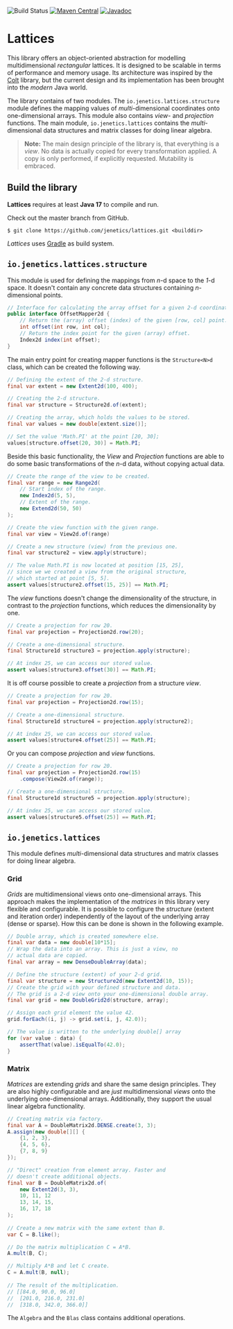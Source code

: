 ![Build Status](https://github.com/jenetics/lattices/actions/workflows/gradle.yml/badge.svg)
[![Maven Central](https://maven-badges.herokuapp.com/maven-central/io.jenetics/lattices/badge.svg)](http://search.maven.org/#search%7Cga%7C1%7Ca%3A%22lattices%22)
[![Javadoc](https://www.javadoc.io/badge/io.jenetics/lattices.svg)](http://www.javadoc.io/doc/io.jenetics/lattices)

# Lattices

This library offers an object-oriented abstraction for modelling multidimensional _rectangular_ lattices. It is designed to be scalable in terms of performance and memory usage. Its architecture was inspired by the [Colt](https://dst.lbl.gov/ACSSoftware/colt/) library, but the current design and its implementation has been brought into the _modern_ Java world.

The library contains of two modules. The `io.jenetics.lattices.structure` module defines the mapping values of _multi_-dimensional coordinates onto one-dimensional arrays. This module also contains _view_- and _projection_ functions. The main module, `io.jenetics.lattices` contains the _multi_-dimensional data structures and matrix classes for doing linear algebra.

> **Note:** The main design principle of the library is, that everything is a _view_. No data is actually copied for every transformation applied. A copy is only performed, if explicitly requested. Mutability is embraced.

## Build the library

**Lattices** requires at least **Java 17** to compile and run.

Check out the master branch from GitHub.

    $ git clone https://github.com/jenetics/lattices.git <builddir>

_Lattices_ uses [Gradle](http://www.gradle.org/downloads) as build system.

## `io.jenetics.lattices.structure`

This module is used for defining the mappings from _n_-d space to the _1_-d space. It doesn't contain any concrete data structures containing _n_-dimensional points.

```java
// Interface for calculating the array offset for a given 2-d coordinate.
public interface OffsetMapper2d {
    // Return the (array) offset (index) of the given [row, col] point.
    int offset(int row, int col);
    // Return the index point for the given (array) offset.
    Index2d index(int offset);
}
```

The main entry point for creating mapper functions is the `Structure<N>d` class, which can be created the following way.

```java
// Defining the extent of the 2-d structure.
final var extent = new Extent2d(100, 400);

// Creating the 2-d structure.
final var structure = Structure2d.of(extent);

// Creating the array, which holds the values to be stored.
final var values = new double[extent.size()];

// Set the value 'Math.PI' at the point [20, 30];
values[structure.offset(20, 30)] = Math.PI;
```

Beside this basic functionality, the _View_ and _Projection_ functions are able to do some basic transformations of the _n_-d data, without copying actual data.

```java
// Create the range of the view to be created.
final var range = new Range2d(
    // Start index of the range.
    new Index2d(5, 5),
    // Extent of the range.
    new Extend2d(50, 50)
);

// Create the view function with the given range.
final var view = View2d.of(range)

// Create a new structure (view) from the previous one.
final var structure2 = view.apply(structure);

// The value Math.PI is now located at position [15, 25], 
// since we we created a view from the original structure, 
// which started at point [5, 5].    
assert values[structure2.offset(15, 25)] == Math.PI;
```

The _view_ functions doesn't change the dimensionality of the structure, in contrast to the _projection_ functions, which reduces the dimensionality by one.

```java
// Create a projection for row 20.
final var projection = Projection2d.row(20);

// Create a one-dimensional structure.
final Structure1d structure3 = projection.apply(structure);

// At index 25, we can access our stored value.
assert values[structure3.offset(30)] == Math.PI;
```

It is off course possible to create a _projection_ from a structure _view_.

```java
// Create a projection for row 20.
final var projection = Projection2d.row(15);

// Create a one-dimensional structure.
final Structure1d structure4 = projection.apply(structure2);

// At index 25, we can access our stored value.
assert values[structure4.offset(25)] == Math.PI;
```

Or you can compose _projection_ and _view_ functions.

```java
// Create a projection for row 20.
final var projection = Projection2d.row(15)
    .compose(View2d.of(range));

// Create a one-dimensional structure.
final Structure1d structure5 = projection.apply(structure);

// At index 25, we can access our stored value.
assert values[structure5.offset(25)] == Math.PI;
```


## `io.jenetics.lattices`

This module defines _multi_-dimensional data structures and matrix classes for doing linear algebra.

### Grid

_Grids_ are multidimensional views onto one-dimensional arrays. This approach makes the implementation of the _matrices_ in this library very flexible and configurable. It is possible to configure the _structure_ (extent and iteration order) independently of the layout of the underlying array (dense or sparse). How this can be done is shown in the following example.

```java
// Double array, which is created somewhere else.
final var data = new double[10*15];
// Wrap the data into an array. This is just a view, no
// actual data are copied.
final var array = new DenseDoubleArray(data);

// Define the structure (extent) of your 2-d grid.
final var structure = new Structure2d(new Extent2d(10, 15));
// Create the grid with your defined structure and data.
// The grid is a 2-d view onto your one-dimensional double array.
final var grid = new DoubleGrid2d(structure, array);

// Assign each grid element the value 42.
grid.forEach((i, j) -> grid.set(i, j, 42.0));

// The value is written to the underlying double[] array
for (var value : data) {
    assertThat(value).isEqualTo(42.0);
}
```

### Matrix

_Matrices_ are extending _grids_ and share the same design principles. They are also highly configurable and are _just_ multidimensional _views_ onto the underlying one-dimensional arrays. Additionally, they support the usual linear algebra functionality.

```java
// Creating matrix via factory.
final var A = DoubleMatrix2d.DENSE.create(3, 3);
A.assign(new double[][] {
    {1, 2, 3},
    {4, 5, 6},
    {7, 8, 9}
});

// "Direct" creation from element array. Faster and
// doesn't create additional objects.
final var B = DoubleMatrix2d.of(
    new Extent2d(3, 3),
    10, 11, 12
    13, 14, 15,
    16, 17, 18
);
    
// Create a new matrix with the same extent than B.
var C = B.like();

// Do the matrix multiplication C = A*B.
A.mult(B, C);

// Multiply A*B and let C create.
C = A.mult(B, null);
    
// The result of the multiplication.    
// [[84.0, 90.0, 96.0]
//  [201.0, 216.0, 231.0]
//  [318.0, 342.0, 366.0]]
```

The `Algebra` and the `Blas` class contains additional operations.




